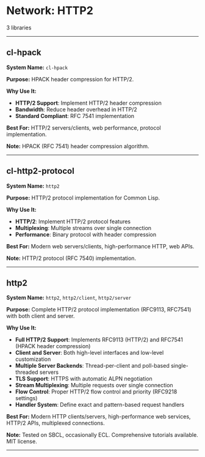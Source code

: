 # Network: HTTP2

3 libraries

---

## cl-hpack

**System Name:** `cl-hpack`

**Purpose:** HPACK header compression for HTTP/2.

**Why Use It:**
- **HTTP/2 Support**: Implement HTTP/2 header compression
- **Bandwidth**: Reduce header overhead in HTTP/2
- **Standard Compliant**: RFC 7541 implementation

**Best For:** HTTP/2 servers/clients, web performance, protocol implementation.

**Note:** HPACK (RFC 7541) header compression algorithm.

---


## cl-http2-protocol

**System Name:** `http2`

**Purpose:** HTTP/2 protocol implementation for Common Lisp.

**Why Use It:**
- **HTTP/2**: Implement HTTP/2 protocol features
- **Multiplexing**: Multiple streams over single connection
- **Performance**: Binary protocol with header compression

**Best For:** Modern web servers/clients, high-performance HTTP, web APIs.

**Note:** HTTP/2 protocol (RFC 7540) implementation.

---


## http2

**System Name:** `http2`, `http2/client`, `http2/server`

**Purpose:** Complete HTTP/2 protocol implementation (RFC9113, RFC7541) with both client and server.

**Why Use It:**
- **Full HTTP/2 Support**: Implements RFC9113 (HTTP/2) and RFC7541 (HPACK header compression)
- **Client and Server**: Both high-level interfaces and low-level customization
- **Multiple Server Backends**: Thread-per-client and poll-based single-threaded servers
- **TLS Support**: HTTPS with automatic ALPN negotiation
- **Stream Multiplexing**: Multiple requests over single connection
- **Flow Control**: Proper HTTP/2 flow control and priority (RFC9218 settings)
- **Handler System**: Define exact and pattern-based request handlers

**Best For:** Modern HTTP clients/servers, high-performance web services, HTTP/2 APIs, multiplexed connections.

**Note:** Tested on SBCL, occasionally ECL. Comprehensive tutorials available. MIT license.

---


